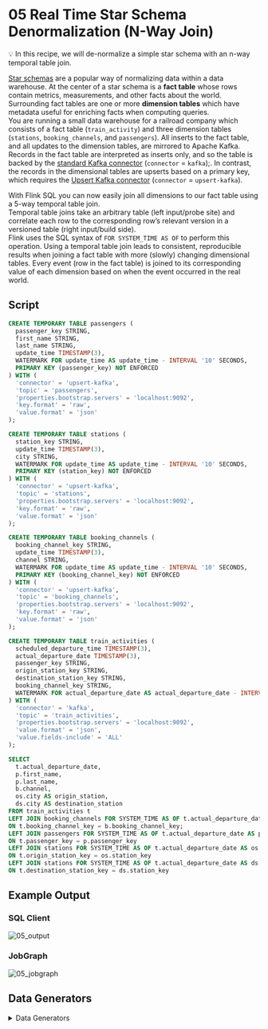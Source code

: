 # 05 Real Time Star Schema Denormalization (N-Way Join)

:bulb: In this recipe, we will de-normalize a simple star schema with an n-way temporal table join. 	 
  
[Star schemas](https://en.wikipedia.org/wiki/Star_schema) are a popular way of normalizing data within a data warehouse. 
At the center of a star schema is a **fact table** whose rows contain metrics, measurements, and other facts about the world. 
Surrounding fact tables are one or more **dimension tables** which have metadata useful for enriching facts when computing queries.  
You are running a small data warehouse for a railroad company which consists of a fact table (`train_activity`) and three dimension tables (`stations`, `booking_channels`, and `passengers`). 
All inserts to the fact table, and all updates to the dimension tables, are mirrored to Apache Kafka. 
Records in the fact table are interpreted as inserts only, and so the table is backed by the [standard Kafka connector](https://ci.apache.org/projects/flink/flink-docs-stable/dev/table/connectors/kafka.html) (`connector` = `kafka`);. 
In contrast, the records in the dimensional tables are upserts based on a primary key, which requires the [Upsert Kafka connector](https://ci.apache.org/projects/flink/flink-docs-stable/dev/table/connectors/upsert-kafka.html) (`connector` = `upsert-kafka`).	 

With Flink SQL you can now easily join all dimensions to our fact table using a 5-way temporal table join. 	 
Temporal table joins take an arbitrary table (left input/probe site) and correlate each row to the corresponding row’s relevant version in a versioned table (right input/build side). 	 
Flink uses the SQL syntax of ``FOR SYSTEM_TIME AS OF`` to perform this operation.
Using a temporal table join leads to consistent, reproducible results when joining a fact table with more (slowly) changing dimensional tables.
Every event (row in the fact table) is joined to its corresponding value of each dimension based on when the event occurred in the real world. 

## Script

```sql
CREATE TEMPORARY TABLE passengers (
  passenger_key STRING, 
  first_name STRING, 
  last_name STRING,
  update_time TIMESTAMP(3),
  WATERMARK FOR update_time AS update_time - INTERVAL '10' SECONDS,
  PRIMARY KEY (passenger_key) NOT ENFORCED
) WITH (
  'connector' = 'upsert-kafka',
  'topic' = 'passengers',
  'properties.bootstrap.servers' = 'localhost:9092',
  'key.format' = 'raw',
  'value.format' = 'json'
);

CREATE TEMPORARY TABLE stations (
  station_key STRING, 
  update_time TIMESTAMP(3),
  city STRING,
  WATERMARK FOR update_time AS update_time - INTERVAL '10' SECONDS,
  PRIMARY KEY (station_key) NOT ENFORCED
) WITH (
  'connector' = 'upsert-kafka',
  'topic' = 'stations',
  'properties.bootstrap.servers' = 'localhost:9092',
  'key.format' = 'raw',
  'value.format' = 'json'
);

CREATE TEMPORARY TABLE booking_channels (
  booking_channel_key STRING, 
  update_time TIMESTAMP(3),
  channel STRING,
  WATERMARK FOR update_time AS update_time - INTERVAL '10' SECONDS,
  PRIMARY KEY (booking_channel_key) NOT ENFORCED
) WITH (
  'connector' = 'upsert-kafka',
  'topic' = 'booking_channels',
  'properties.bootstrap.servers' = 'localhost:9092',
  'key.format' = 'raw',
  'value.format' = 'json'
);

CREATE TEMPORARY TABLE train_activities (
  scheduled_departure_time TIMESTAMP(3),
  actual_departure_date TIMESTAMP(3),
  passenger_key STRING, 
  origin_station_key STRING, 
  destination_station_key STRING,
  booking_channel_key STRING,
  WATERMARK FOR actual_departure_date AS actual_departure_date - INTERVAL '10' SECONDS
) WITH (
  'connector' = 'kafka',
  'topic' = 'train_activities',
  'properties.bootstrap.servers' = 'localhost:9092',
  'value.format' = 'json',
  'value.fields-include' = 'ALL'
);

SELECT 
  t.actual_departure_date, 
  p.first_name,
  p.last_name,
  b.channel, 
  os.city AS origin_station,
  ds.city AS destination_station
FROM train_activities t
LEFT JOIN booking_channels FOR SYSTEM_TIME AS OF t.actual_departure_date AS b 
ON t.booking_channel_key = b.booking_channel_key;
LEFT JOIN passengers FOR SYSTEM_TIME AS OF t.actual_departure_date AS p
ON t.passenger_key = p.passenger_key
LEFT JOIN stations FOR SYSTEM_TIME AS OF t.actual_departure_date AS os
ON t.origin_station_key = os.station_key
LEFT JOIN stations FOR SYSTEM_TIME AS OF t.actual_departure_date AS ds
ON t.destination_station_key = ds.station_key
```

## Example Output

### SQL Client

![05_output](https://user-images.githubusercontent.com/23521087/105504672-54272c00-5cc8-11eb-88da-901bb0006da1.png)

### JobGraph

![05_jobgraph](https://user-images.githubusercontent.com/23521087/105504615-440f4c80-5cc8-11eb-94f2-d07d0315dec5.png)

## Data Generators

<details>
    <summary>Data Generators</summary>

The four topics are populated with Flink SQL jobs, too.
We use the  [`faker` connector](https://github.com/knaufk/flink-faker) to generate rows in memory based on Java Faker expressions and write those to the respective Kafka topics.  

### ``train_activities`` Topic

### Script

```sql
CREATE TEMPORARY TABLE train_activities_faker
WITH (
  'connector' = 'faker', 
  'fields.scheduled_departure_time.expression' = '#{date.past ''10'',''0'',''SECONDS''}',
  'fields.actual_departure_date.expression' = '#{date.past ''10'',''5'',''SECONDS''}',
  'fields.passenger_key.expression' = '#{number.numberBetween ''0'',''10000000''}',
  'fields.origin_station_key.expression' = '#{number.numberBetween ''0'',''1000''}',
  'fields.destination_station_key.expression' = '#{number.numberBetween ''0'',''1000''}',
  'fields.booking_channel_key.expression' = '#{number.numberBetween ''0'',''7''}',
  'rows-per-second' = '1000'
) LIKE train_activities (EXCLUDING OPTIONS);

INSERT INTO train_activities SELECT * FROM train_activities_faker;
```
#### Kafka Topic

```shell script
➜  bin ./kafka-console-consumer.sh --bootstrap-server localhost:9092 --topic train_actitivies --property print.key=true --property key.separator=" - "
null - {"scheduled_departure_time":"2020-12-19 13:52:37","actual_departure_date":"2020-12-19 13:52:16","passenger_key":7014937,"origin_station_key":577,"destination_station_key":862,"booking_channel_key":2}
null - {"scheduled_departure_time":"2020-12-19 13:52:38","actual_departure_date":"2020-12-19 13:52:23","passenger_key":2244807,"origin_station_key":735,"destination_station_key":739,"booking_channel_key":2}
null - {"scheduled_departure_time":"2020-12-19 13:52:46","actual_departure_date":"2020-12-19 13:52:18","passenger_key":2605313,"origin_station_key":216,"destination_station_key":453,"booking_channel_key":3}
null - {"scheduled_departure_time":"2020-12-19 13:53:13","actual_departure_date":"2020-12-19 13:52:19","passenger_key":7111654,"origin_station_key":234,"destination_station_key":833,"booking_channel_key":5}
null - {"scheduled_departure_time":"2020-12-19 13:52:22","actual_departure_date":"2020-12-19 13:52:17","passenger_key":2847474,"origin_station_key":763,"destination_station_key":206,"booking_channel_key":3}
```

### ``passengers`` Topic

#### Script

```sql
CREATE TEMPORARY TABLE passengers_faker
WITH (
  'connector' = 'faker',
  'fields.passenger_key.expression' = '#{number.numberBetween ''0'',''10000000''}',
  'fields.update_time.expression' = '#{date.past ''10'',''5'',''SECONDS''}',
  'fields.first_name.expression' = '#{Name.firstName}',
  'fields.last_name.expression' = '#{Name.lastName}',
  'rows-per-second' = '1000'
) LIKE passengers (EXCLUDING OPTIONS);

INSERT INTO passengers SELECT * FROM passengers_faker;
```

#### Kafka Topic

```shell script
➜  bin ./kafka-console-consumer.sh --bootstrap-server localhost:9092 --topic passengers --property print.key=true --property key.separator=" - "
749049 - {"passenger_key":"749049","first_name":"Booker","last_name":"Hackett","update_time":"2020-12-19 14:02:32"}
7065702 - {"passenger_key":"7065702","first_name":"Jeramy","last_name":"Breitenberg","update_time":"2020-12-19 14:02:38"}
3690329 - {"passenger_key":"3690329","first_name":"Quiana","last_name":"Macejkovic","update_time":"2020-12-19 14:02:27"}
1212728 - {"passenger_key":"1212728","first_name":"Lawerence","last_name":"Simonis","update_time":"2020-12-19 14:02:27"}
6993699 - {"passenger_key":"6993699","first_name":"Ardelle","last_name":"Frami","update_time":"2020-12-19 14:02:19"}
```

### ``stations`` Topic

#### Script

```sql
CREATE TEMPORARY TABLE stations_faker
WITH (
  'connector' = 'faker',
  'fields.station_key.expression' = '#{number.numberBetween ''0'',''1000''}',
  'fields.city.expression' = '#{Address.city}',
  'fields.update_time.expression' = '#{date.past ''10'',''5'',''SECONDS''}',
  'rows-per-second' = '100'
) LIKE stations (EXCLUDING OPTIONS);

INSERT INTO stations SELECT * FROM stations_faker;
```

#### Kafka Topic

```shell script
➜  bin ./kafka-console-consumer.sh --bootstrap-server localhost:9092 --topic stations --property print.key=true --property key.separator=" - "
80 - {"station_key":"80","update_time":"2020-12-19 13:59:20","city":"Harlandport"}
33 - {"station_key":"33","update_time":"2020-12-19 13:59:12","city":"North Georgine"}
369 - {"station_key":"369","update_time":"2020-12-19 13:59:12","city":"Tillmanhaven"}
580 - {"station_key":"580","update_time":"2020-12-19 13:59:12","city":"West Marianabury"}
616 - {"station_key":"616","update_time":"2020-12-19 13:59:09","city":"West Sandytown"}
```

### ``booking_channels`` Topic

#### Script

```sql
CREATE TEMPORARY TABLE booking_channels_faker
WITH (
  'connector' = 'faker',
  'fields.booking_channel_key.expression' = '#{number.numberBetween ''0'',''7''}',
  'fields.channel.expression' = '#{regexify ''(bahn\.de|station|retailer|app|lidl|hotline|joyn){1}''}',
  'fields.update_time.expression' = '#{date.past ''10'',''5'',''SECONDS''}',
  'rows-per-second' = '100'
) LIKE booking_channels (EXCLUDING OPTIONS);

INSERT INTO booking_channels SELECT * FROM booking_channels_faker;
```

#### Kafka Topic

```shell script
➜  bin ./kafka-console-consumer.sh --bootstrap-server localhost:9092 --topic booking_channels --property print.key=true --property key.separator=" - "
1 - {"booking_channel_key":"1","update_time":"2020-12-19 13:57:05","channel":"joyn"}
0 - {"booking_channel_key":"0","update_time":"2020-12-19 13:57:17","channel":"station"}
4 - {"booking_channel_key":"4","update_time":"2020-12-19 13:57:15","channel":"joyn"}
2 - {"booking_channel_key":"2","update_time":"2020-12-19 13:57:02","channel":"app"}
1 - {"booking_channel_key":"1","update_time":"2020-12-19 13:57:06","channel":"retailer"}

```

</details>
